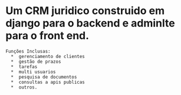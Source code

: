 # Um CRM juridico construido em django para o backend e adminlte para o front end.

    Funções Inclusas: 
      *  gerenciamento de clientes
      *  gestão de prazos 
      *  tarefas 
      *  multi usuarios
      *  pesquisa de documentos
      *  consultas a apis publicas 
      *  outros.
